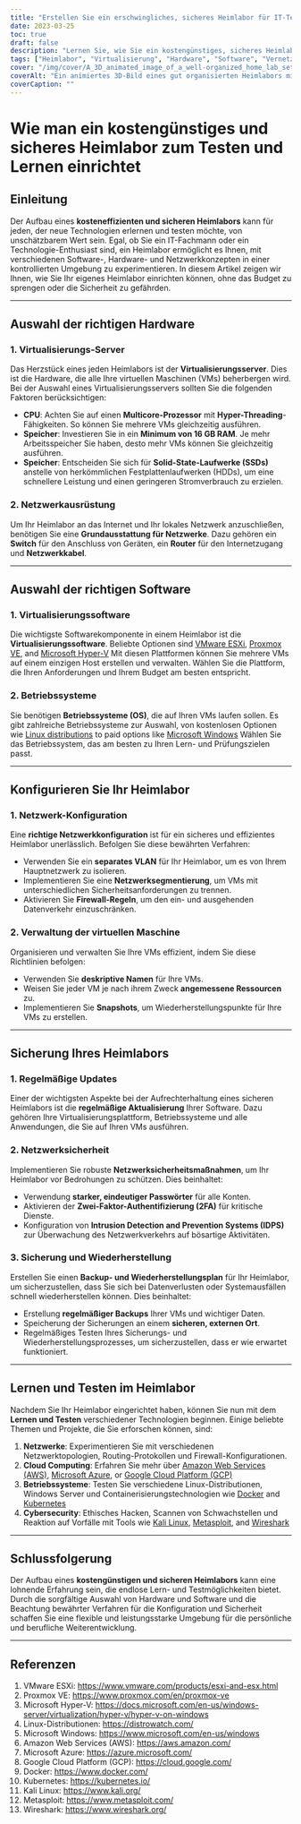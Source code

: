 ```yaml
---
title: "Erstellen Sie ein erschwingliches, sicheres Heimlabor für IT-Tests und -Lernen"
date: 2023-03-25
toc: true
draft: false
description: "Lernen Sie, wie Sie ein kostengünstiges, sicheres Heimlabor einrichten, um praktische IT-Erfahrungen zu sammeln und mit Software, Hardware und Netzwerkkonzepten zu experimentieren."
tags: ["Heimlabor", "Virtualisierung", "Hardware", "Software", "Vernetzung", "Sicherheit", "Lernen", "Testen", "IT-Fachmann", "Technikbegeisterter", "VMware", "Proxmox", "Hyper-V", "Linux", "Windows", "Netzwerkkonfiguration", "Verwaltung virtueller Maschinen", "Sicherung und Wiederherstellung", "Cloud Computing", "Cybersicherheit"]
cover: "/img/cover/A_3D_animated_image_of_a_well-organized_home_lab_setup.png"
coverAlt: "Ein animiertes 3D-Bild eines gut organisierten Heimlabors mit einem Server-Rack, Netzwerkausrüstung und verschiedenen Bildschirmen, die virtuelle Maschinen, Netzwerkkarten und Sicherheitsfunktionen anzeigen, alles in einer gemütlichen Umgebung."
coverCaption: ""
---
```


# Wie man ein kostengünstiges und sicheres Heimlabor zum Testen und Lernen einrichtet

## Einleitung

Der Aufbau eines **kosteneffizienten und sicheren Heimlabors** kann für jeden, der neue Technologien erlernen und testen möchte, von unschätzbarem Wert sein. Egal, ob Sie ein IT-Fachmann oder ein Technologie-Enthusiast sind, ein Heimlabor ermöglicht es Ihnen, mit verschiedenen Software-, Hardware- und Netzwerkkonzepten in einer kontrollierten Umgebung zu experimentieren. In diesem Artikel zeigen wir Ihnen, wie Sie Ihr eigenes Heimlabor einrichten können, ohne das Budget zu sprengen oder die Sicherheit zu gefährden.

______

## Auswahl der richtigen Hardware

### 1. Virtualisierungs-Server

Das Herzstück eines jeden Heimlabors ist der **Virtualisierungsserver**. Dies ist die Hardware, die alle Ihre virtuellen Maschinen (VMs) beherbergen wird. Bei der Auswahl eines Virtualisierungsservers sollten Sie die folgenden Faktoren berücksichtigen:

- **CPU**: Achten Sie auf einen **Multicore-Prozessor** mit **Hyper-Threading**-Fähigkeiten. So können Sie mehrere VMs gleichzeitig ausführen.
- **Speicher**: Investieren Sie in ein **Minimum von 16 GB RAM**. Je mehr Arbeitsspeicher Sie haben, desto mehr VMs können Sie gleichzeitig ausführen.
- **Speicher**: Entscheiden Sie sich für **Solid-State-Laufwerke (SSDs)** anstelle von herkömmlichen Festplattenlaufwerken (HDDs), um eine schnellere Leistung und einen geringeren Stromverbrauch zu erzielen.

### 2. Netzwerkausrüstung

Um Ihr Heimlabor an das Internet und Ihr lokales Netzwerk anzuschließen, benötigen Sie eine **Grundausstattung für Netzwerke**. Dazu gehören ein **Switch** für den Anschluss von Geräten, ein **Router** für den Internetzugang und **Netzwerkkabel**.

______

## Auswahl der richtigen Software

### 1. Virtualisierungssoftware

Die wichtigste Softwarekomponente in einem Heimlabor ist die **Virtualisierungssoftware**. Beliebte Optionen sind [VMware ESXi](https://www.vmware.com/products/esxi-and-esx.html), [Proxmox VE](https://www.proxmox.com/en/proxmox-ve), and [Microsoft Hyper-V](https://docs.microsoft.com/en-us/windows-server/virtualization/hyper-v/hyper-v-on-windows) Mit diesen Plattformen können Sie mehrere VMs auf einem einzigen Host erstellen und verwalten. Wählen Sie die Plattform, die Ihren Anforderungen und Ihrem Budget am besten entspricht.

### 2. Betriebssysteme

Sie benötigen **Betriebssysteme (OS)**, die auf Ihren VMs laufen sollen. Es gibt zahlreiche Betriebssysteme zur Auswahl, von kostenlosen Optionen wie [Linux distributions](https://distrowatch.com/) to paid options like [Microsoft Windows](https://www.microsoft.com/en-us/windows) Wählen Sie das Betriebssystem, das am besten zu Ihren Lern- und Prüfungszielen passt.

______

## Konfigurieren Sie Ihr Heimlabor

### 1. Netzwerk-Konfiguration

Eine **richtige Netzwerkkonfiguration** ist für ein sicheres und effizientes Heimlabor unerlässlich. Befolgen Sie diese bewährten Verfahren:

- Verwenden Sie ein **separates VLAN** für Ihr Heimlabor, um es von Ihrem Hauptnetzwerk zu isolieren.
- Implementieren Sie eine **Netzwerksegmentierung**, um VMs mit unterschiedlichen Sicherheitsanforderungen zu trennen.
- Aktivieren Sie **Firewall-Regeln**, um den ein- und ausgehenden Datenverkehr einzuschränken.

### 2. Verwaltung der virtuellen Maschine

Organisieren und verwalten Sie Ihre VMs effizient, indem Sie diese Richtlinien befolgen:

- Verwenden Sie **deskriptive Namen** für Ihre VMs.
- Weisen Sie jeder VM je nach ihrem Zweck **angemessene Ressourcen** zu.
- Implementieren Sie **Snapshots**, um Wiederherstellungspunkte für Ihre VMs zu erstellen.

______

## Sicherung Ihres Heimlabors

### 1. Regelmäßige Updates

Einer der wichtigsten Aspekte bei der Aufrechterhaltung eines sicheren Heimlabors ist die **regelmäßige Aktualisierung** Ihrer Software. Dazu gehören Ihre Virtualisierungsplattform, Betriebssysteme und alle Anwendungen, die Sie auf Ihren VMs ausführen.

### 2. Netzwerksicherheit

Implementieren Sie robuste **Netzwerksicherheitsmaßnahmen**, um Ihr Heimlabor vor Bedrohungen zu schützen. Dies beinhaltet:

- Verwendung **starker, eindeutiger Passwörter** für alle Konten.
- Aktivieren der **Zwei-Faktor-Authentifizierung (2FA)** für kritische Dienste.
- Konfiguration von **Intrusion Detection and Prevention Systems (IDPS)** zur Überwachung des Netzwerkverkehrs auf bösartige Aktivitäten.

### 3. Sicherung und Wiederherstellung

Erstellen Sie einen **Backup- und Wiederherstellungsplan** für Ihr Heimlabor, um sicherzustellen, dass Sie sich bei Datenverlusten oder Systemausfällen schnell wiederherstellen können. Dies beinhaltet:

- Erstellung **regelmäßiger Backups** Ihrer VMs und wichtiger Daten.
- Speicherung der Sicherungen an einem **sicheren, externen Ort**.
- Regelmäßiges Testen Ihres Sicherungs- und Wiederherstellungsprozesses, um sicherzustellen, dass er wie erwartet funktioniert.

______

## Lernen und Testen im Heimlabor

Nachdem Sie Ihr Heimlabor eingerichtet haben, können Sie nun mit dem **Lernen und Testen** verschiedener Technologien beginnen. Einige beliebte Themen und Projekte, die Sie erforschen können, sind:

1. **Netzwerke**: Experimentieren Sie mit verschiedenen Netzwerktopologien, Routing-Protokollen und Firewall-Konfigurationen.
2. **Cloud Computing**: Erfahren Sie mehr über [Amazon Web Services (AWS)](https://aws.amazon.com/), [Microsoft Azure](https://azure.microsoft.com/), or [Google Cloud Platform (GCP)](https://cloud.google.com/)
3. **Betriebssysteme**: Testen Sie verschiedene Linux-Distributionen, Windows Server und Containerisierungstechnologien wie [Docker](https://www.docker.com/) and [Kubernetes](https://kubernetes.io/)
4. **Cybersecurity**: Ethisches Hacken, Scannen von Schwachstellen und Reaktion auf Vorfälle mit Tools wie [Kali Linux](https://www.kali.org/), [Metasploit](https://www.metasploit.com/), and [Wireshark](https://www.wireshark.org/)

______

## Schlussfolgerung

Der Aufbau eines **kostengünstigen und sicheren Heimlabors** kann eine lohnende Erfahrung sein, die endlose Lern- und Testmöglichkeiten bietet. Durch die sorgfältige Auswahl von Hardware und Software und die Beachtung bewährter Verfahren für die Konfiguration und Sicherheit schaffen Sie eine flexible und leistungsstarke Umgebung für die persönliche und berufliche Weiterentwicklung.

______

## Referenzen

1. VMware ESXi: <https://www.vmware.com/products/esxi-and-esx.html>
2. Proxmox VE: <https://www.proxmox.com/en/proxmox-ve>
3. Microsoft Hyper-V: <https://docs.microsoft.com/en-us/windows-server/virtualization/hyper-v/hyper-v-on-windows>
4. Linux-Distributionen: <https://distrowatch.com/>
5. Microsoft Windows: <https://www.microsoft.com/en-us/windows>
6. Amazon Web Services (AWS): <https://aws.amazon.com/>
7. Microsoft Azure: <https://azure.microsoft.com/>
8. Google Cloud Platform (GCP): <https://cloud.google.com/>
9. Docker: <https://www.docker.com/>
10. Kubernetes: <https://kubernetes.io/>
11. Kali Linux: <https://www.kali.org/>
12. Metasploit: <https://www.metasploit.com/>
13. Wireshark: <https://www.wireshark.org/>

